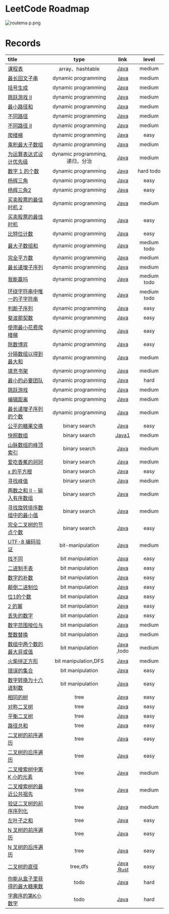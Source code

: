 # LeetCode Roadmap

![routema
p.png](routemap.png)

# Records

| title                                                                                                                                                                                                                                                                                                                                                                                                       |           type            |                                                                                          link                                                                                           |     level     |
|:------------------------------------------------------------------------------------------------------------------------------------------------------------------------------------------------------------------------------------------------------------------------------------------------------------------------------------------------------------------------------------------------------------|:-------------------------:|:---------------------------------------------------------------------------------------------------------------------------------------------------------------------------------------:|:-------------:|
| [课程表](https://leetcode.cn/problems/course-schedule/description/?envType=problem-list-v2&envId=2cktkvj)                                                                                                                                                                                                                                                                                                      |      array、hashtable      |                                                  [Java](https://github.com/xiamo0/leetcodejava/blob/main/src/CourseSchedule_207.java)                                                   |    medium     |
| [最长回文子串](https://leetcode.cn/problems/longest-palindromic-substring/description/?envType=problem-list-v2&envId=dynamic-programming)                                                                                                                                                                                                                                                                         |    dynamic programming    |                                            [Java](https://github.com/xiamo0/leetcodejava/blob/main/src/dp/LongestPalindromicSubstring.java)                                             |    medium     |
| [括号生成](https://leetcode.cn/problems/generate-parentheses/description/?envType=problem-list-v2&envId=dynamic-programming)                                                                                                                                                                                                                                                                                    |    dynamic programming    |                                                [Java](https://github.com/xiamo0/leetcodejava/blob/main/src/dp/GenerateParentheses.java)                                                 |    medium     |
| [跳跃游戏 II](https://leetcode.cn/problems/jump-game-ii/description/?envType=problem-list-v2&envId=dynamic-programming)                                                                                                                                                                                                                                                                                         |    dynamic programming    |                                                     [Java](https://github.com/xiamo0/leetcodejava/blob/main/src/dp/JumpGameii.java)                                                     |    medium     |
| [最小路径和](https://leetcode.cn/problems/minimum-path-sum/description/?envType=problem-list-v2&envId=dynamic-programming)                                                                                                                                                                                                                                                                                       |    dynamic programming    |                                                   [Java](https://github.com/xiamo0/leetcodejava/blob/main/src/dp/MinimumPathSum.java)                                                   |    medium     |
| [不同路径](https://leetcode.cn/problems/unique-paths/description/?envType=problem-list-v2&envId=dynamic-programming)                                                                                                                                                                                                                                                                                            |    dynamic programming    |                                                    [Java](https://github.com/xiamo0/leetcodejava/blob/main/src/dp/UniquePaths.java)                                                     |    medium     |
| [不同路径 II](https://leetcode.cn/problems/unique-paths/description/?envType=problem-list-v2&envId=dynamic-programming)                                                                                                                                                                                                                                                                                         |    dynamic programming    |                                                   [Java](https://github.com/xiamo0/leetcodejava/blob/main/src/dp/UniquePathsIi.java)                                                    |    medium     |
| [爬楼梯](https://leetcode.cn/problems/climbing-stairs/description/?envType=problem-list-v2&envId=dynamic-programming)                                                                                                                                                                                                                                                                                          |    dynamic programming    |                                                   [Java](https://github.com/xiamo0/leetcodejava/blob/main/src/dp/ClimbingStairs.java)                                                   |     easy      |
| [乘积最大子数组](https://leetcode.cn/problems/maximum-product-subarray/description/)                                                                                                                                                                                                                                                                                                                               |    dynamic programming    |                                               [Java](https://github.com/xiamo0/leetcodejava/blob/main/src/dp/MaximumProductSubarray.java)                                               |    medium     |
| [为运算表达式设计优先级](https://leetcode.cn/problems/different-ways-to-add-parentheses/description/?envType=problem-list-v2&envId=dynamic-programming)                                                                                                                                                                                                                                                                | dynamic programming,递归，分治 |                                           [Java](https://github.com/xiamo0/leetcodejava/blob/main/src/dp/DifferentWaysToAddParentheses.java)                                            |    medium     |
| [数字 1 的个数](https://leetcode.cn/problems/number-of-digit-one/description/?envType=problem-list-v2&envId=dynamic-programming)                                                                                                                                                                                                                                                                                 |    dynamic programming    |                                                  [Java](https://github.com/xiamo0/leetcodejava/blob/main/src/dp/NumberOfDigitOne.java)                                                  |   hard todo   |
| [杨辉三角](https://leetcode.cn/problems/pascals-triangle/description/?envType=problem-list-v2&envId=dynamic-programming)                                                                                                                                                                                                                                                                                        |    dynamic programming    |                                                  [Java](https://github.com/xiamo0/leetcodejava/blob/main/src/dp/PascalsTriangle.java)                                                   |     easy      |
| [杨辉三角2](https://leetcode.cn/problems/pascals-triangle-ii/description/?envType=problem-list-v2&envId=dynamic-programming)                                                                                                                                                                                                                                                                                    |    dynamic programming    |                                                  [Java](https://github.com/xiamo0/leetcodejava/blob/main/src/dp/PascalsTriangle2.java)                                                  |     easy      |
| [买卖股票的最佳时机 2](https://leetcode.cn/problems/best-time-to-buy-and-sell-stock-ii/description/?envType=problem-list-v2&envId=dynamic-programming)                                                                                                                                                                                                                                                               |    dynamic programming    |                                             [Java](https://github.com/xiamo0/leetcodejava/blob/main/src/dM/BestTimeToBuyAndSellStock2.java)                                             |    medium     |
| [买卖股票的最佳时机](https://leetcode.cn/problems/best-time-to-buy-and-sell-stock/description/?envType=problem-list-v2&envId=dynamic-programming)                                                                                                                                                                                                                                                                    |    dynamic programming    |                                             [Java](https://github.com/xiamo0/leetcodejava/blob/main/src/dp/BestTimeToBuyAndSellStock.java)                                              |     easy      |
| [比特位计数](https://leetcode.cn/problems/counting-bits/description/?envType=problem-list-v2&envId=dynamic-programming)                                                                                                                                                                                                                                                                                          |    dynamic programming    |                                                    [Java](https://github.com/xiamo0/leetcodejava/blob/main/src/dp/CountingBits.java)                                                    |     easy      |
| [最大子数组和](https://leetcode.cn/problems/maximum-subarray/description/?envType=problem-list-v2&envId=dynamic-programming)                                                                                                                                                                                                                                                                                      |    dynamic programming    |                                                  [Java](https://github.com/xiamo0/leetcodejava/blob/main/src/dp/MaximumSubarray.java)                                                   | medium   todo |
| [完全平方数](https://leetcode.cn/problems/perfect-squares/description/?envType=problem-list-v2&envId=dynamic-programming)                                                                                                                                                                                                                                                                                        |    dynamic programming    |                                                   [Java](https://github.com/xiamo0/leetcodejava/blob/main/src/dp/PerfectSquares.java)                                                   |    medium     |
| [最长递增子序列](https://leetcode.cn/problems/longest-increasing-subsequence/description/?envType=problem-list-v2&envId=dynamic-programming)                                                                                                                                                                                                                                                                       |    dynamic programming    |                                            [Java](https://github.com/xiamo0/leetcodejava/blob/main/src/dp/LongestIncreasingSubsequence.java)                                            |    medium     |
| [我能赢吗](https://leetcode.cn/problems/can-i-win/description/?envType=problem-list-v2&envId=dynamic-programming)                                                                                                                                                                                                                                                                                               |    dynamic programming    |                                                      [Java](https://github.com/xiamo0/leetcodejava/blob/main/src/dp/CanIWin.java)                                                       | medium   todo |
| [环绕字符串中唯一的子字符串](https://leetcode.cn/problems/unique-substrings-in-wraparound-string/description/?envType=problem-list-v2&envId=dynamic-programming)                                                                                                                                                                                                                                                         |    dynamic programming    |                                         [Java](https://github.com/xiamo0/leetcodejava/blob/main/src/dp/UniqueSubstringsInWraparoundString.java)                                         | medium   todo |
| [判断子序列](https://leetcode.cn/problems/IsSubsequence/description/?envType=problem-list-v2&envId=dynamic-programming)                                                                                                                                                                                                                                                                                          |    dynamic programming    |                                                   [Java](https://github.com/xiamo0/leetcodejava/blob/main/src/dp/IsSubsequence.java)                                                    |     easy      |
| [斐波那契数](https://leetcode.cn/problems/fibonacci-number/description/?envType=problem-list-v2&envId=dynamic-programming)                                                                                                                                                                                                                                                                                       |    dynamic programming    |                                                  [Java](https://github.com/xiamo0/leetcodejava/blob/main/src/dp/FibonacciNumber.java)                                                   |     easy      |
| [使用最小花费爬楼梯](https://leetcode.cn/problems/MinCostClimbingStairs/description/?envType=problem-list-v2&envId=dynamic-programming)                                                                                                                                                                                                                                                                              |    dynamic programming    |                                               [Java](https://github.com/xiamo0/leetcodejava/blob/main/src/dp/MinCostClimbingStairs.java)                                                |     easy      |
| [除数博弈](https://leetcode.cn/problems/DivisorGame/description/?envType=problem-list-v2&envId=dynamic-programming)                                                                                                                                                                                                                                                                                             |    dynamic programming    |                                                    [Java](https://github.com/xiamo0/leetcodejava/blob/main/src/dp/DivisorGame.java)                                                     |     easy      |
| [分隔数组以得到最大和](https://leetcode.cn/problems/partition-array-for-maximum-sum/description/?envType=problem-list-v2&envId=dynamic-programming)                                                                                                                                                                                                                                                                   |    dynamic programming    |                                            [Java](https://github.com/xiamo0/leetcodejava/blob/main/src/dp/PartitionArrayForMaximumSum.java)                                             |    medium     |
| [填充书架](https://leetcode.cn/problems/filling-bookcase-shelves/description/?envType=problem-list-v2&envId=dynamic-programming)                                                                                                                                                                                                                                                                                |    dynamic programming    |                                               [Java](https://github.com/xiamo0/leetcodejava/blob/main/src/dp/FillingBookcaseShelves.java)                                               |    medium     |
| [最小的必要团队](https://leetcode.cn/problems/smallest-sufficient-team/description/?envType=problem-list-v2&envId=dynamic-programming)                                                                                                                                                                                                                                                                             |    dynamic programming    |                                               [Java](https://github.com/xiamo0/leetcodejava/blob/main/src/dp/SmallestSufficientTeam.java)                                               |     hard      |
| [跳跃游戏](https://leetcode.cn/problems/jump-game/description/?envType=problem-list-v2&envId=dynamic-programming)                                                                                                                                                                                                                                                                                               |    dynamic programming    |                                                      [Java](https://github.com/xiamo0/leetcodejava/blob/main/src/dp/JumpGame.java)                                                      |    medium     |
| [编辑距离](https://leetcode.cn/problems/edit-distance/description/?envType=problem-list-v2&envId=dynamic-programming)                                                                                                                                                                                                                                                                                           |    dynamic programming    |                                                    [Java](https://github.com/xiamo0/leetcodejava/blob/main/src/dp/EditDistance.java)                                                    |    medium     |
| [最长递增子序列的个数](https://leetcode.cn/problems/number-of-longest-increasing-subsequence/description/?envType=problem-list-v2&envId=dynamic-programming)                                                                                                                                                                                                                                                          |    dynamic programming    |                                        [Java](https://github.com/xiamo0/leetcodejava/blob/main/src/dp/NumberOfLongestIncreasingSubsequence.java)                                        |    medium     |
| [公平的糖果交换](https://leetcode.cn/problems/fair-candy-swap/description/?envType=problem-list-v2&envId=binary-search)                                                                                                                                                                                                                                                                                            |       binary search       |                                              [Java](https://github.com/xiamo0/leetcodejava/blob/main/src/binarysearch/FairCandySwap.java)                                               |     easy      |
| [快照数组](https://leetcode.cn/problems/snapshot-array/description/?envType=problem-list-v2&envId=binary-search)                                                                                                                                                                                                                                                                                                |       binary search       |                                              [Java1](https://github.com/xiamo0/leetcodejava/blob/main/src/binarysearch/SnapshotArray.java)                                              |    medium     |
| [山脉数组的峰顶索引](https://leetcode.cn/problems/peak-index-in-a-mountain-array/description/?envType=problem-list-v2&envId=binary-search)                                                                                                                                                                                                                                                                           |       binary search       |                                        [Java](https://github.com/xiamo0/leetcodejava/blob/main/src/binarysearch/PeakIndexInAMountainArray.java)                                         |    medium     |
| [爱吃香蕉的珂珂](https://leetcode.cn/problems/koko-eating-bananas/description/?envType=problem-list-v2&envId=binary-search)                                                                                                                                                                                                                                                                                        |       binary search       |                                            [Java](https://github.com/xiamo0/leetcodejava/blob/main/src/binarysearch/KokoEatingBananas.java)                                             |    medium     |
| [x 的平方根](https://leetcode.cn/problems/sqrtx/description/?envType=problem-list-v2&envId=binary-search)                                                                                                                                                                                                                                                                                                       |       binary search       |                                                  [Java](https://github.com/xiamo0/leetcodejava/blob/main/src/binarysearch/Sqrtx.java)                                                   |     easy      |
| [寻找峰值](https://leetcode.cn/problems/find-peak-element/description/?envType=problem-list-v2&envId=binary-search)                                                                                                                                                                                                                                                                                             |       binary search       |                                             [Java](https://github.com/xiamo0/leetcodejava/blob/main/src/binarysearch/FindPeakElement.java)                                              |    medium     |
| [两数之和 II - 输入有序数组](https://leetcode.cn/problems/two-sum-ii-input-array-is-sorted/description/?envType=problem-list-v2&envId=binary-search)                                                                                                                                                                                                                                                                  |       binary search       |                                        [Java](https://github.com/xiamo0/leetcodejava/blob/main/src/binarysearch/TwoSumIiInputArrayIsSorted.java)                                        |    medium     |
| [寻找旋转排序数组中的最小值](https://leetcode.cn/problems/find-minimum-in-rotated-sorted-array/description/?envType=problem-list-v2&envId=binary-search)                                                                                                                                                                                                                                                                 |       binary search       |                                     [Java](https://github.com/xiamo0/leetcodejava/blob/main/src/binarysearch/FindMinimumInRotatedSortedArray.java)                                      |    medium     |
| [完全二叉树的节点个数](https://leetcode.cn/problems/count-complete-tree-nodes/description/?envType=problem-list-v2&envId=binary-search)                                                                                                                                                                                                                                                                               |       binary search       |                                          [Java](https://github.com/xiamo0/leetcodejava/blob/main/src/binarysearch/CountCompleteTreeNodes.java)                                          |     easy      |
| [UTF-8 编码验证](https://leetcode.cn/problems/utf-8-validation/description/?envType=problem-list-v2&envId=bit-manipulation)                                                                                                                                                                                                                                                                                     |     bit-manipulation      |                                            [Java](https://github.com/xiamo0/leetcodejava/blob/main/src/bitmanipulation/Utf8Validation.java)                                             |    medium     |
| [找不同](https://leetcode.cn/problems/find-the-difference/description/?envType=problem-list-v2&envId=bit-manipulation)                                                                                                                                                                                                                                                                                         |     bit manipulation      |                                           [Java](https://github.com/xiamo0/leetcodejava/blob/main/src/bitmanipulation/FindTheDifference.java)                                           |     easy      |
| [二进制手表](https://leetcode.cn/problems/binary-watch/description/?envType=problem-list-v2&envId=bit-manipulation)                                                                                                                                                                                                                                                                                              |     bit manipulation      |                                              [Java](https://github.com/xiamo0/leetcodejava/blob/main/src/bitmanipulation/BinaryWatch.java)                                              |     easy      |
| [数字的补数](https://leetcode.cn/problems/number-complement/description/?envType=problem-list-v2&envId=bit-manipulation)                                                                                                                                                                                                                                                                                         |     bit manipulation      |                                           [Java](https://github.com/xiamo0/leetcodejava/blob/main/src/bitmanipulation/NumberComplement.java)                                            |     easy      |
| [颠倒二进制位](https://leetcode.cn/problems/reverse-bits/description/?envType=problem-list-v2&envId=bit-manipulation)                                                                                                                                                                                                                                                                                             |     bit manipulation      |                                              [Java](https://github.com/xiamo0/leetcodejava/blob/main/src/bitmanipulation/ReverseBits.java)                                              |     easy      |
| [位1的个数](https://leetcode.cn/problems/number-of-1-bits/description/?envType=problem-list-v2&envId=bit-manipulation)                                                                                                                                                                                                                                                                                          |     bit manipulation      |                                             [Java](https://github.com/xiamo0/leetcodejava/blob/main/src/bitmanipulation/NumberOf1Bits.java)                                             |     easy      |
| [2 的幂](https://leetcode.cn/problems/power-of-two/description/?envType=problem-list-v2&envId=bit-manipulation)                                                                                                                                                                                                                                                                                               |     bit manipulation      |                                              [Java](https://github.com/xiamo0/leetcodejava/blob/main/src/bitmanipulation/PowerOfTwo.java)                                               |     easy      |
| [丢失的数字](https://leetcode.cn/problems/missing-number/description/?envType=problem-list-v2&envId=bit-manipulation)                                                                                                                                                                                                                                                                                            |     bit manipulation      |                                             [Java](https://github.com/xiamo0/leetcodejava/blob/main/src/bitmanipulation/MissingNumber.java)                                             |     easy      |
| [数字范围按位与](https://leetcode.cn/problems/bitwise-and-of-numbers-range/description/?envType=problem-list-v2&envId=bit-manipulation)                                                                                                                                                                                                                                                                            |     bit manipulation      |                                       [Java](https://github.com/xiamo0/leetcodejava/blob/main/src/bitmanipulation/BitwiseAndOfNumbersRange.java)                                        |    medium     |
| [整数替换](https://leetcode.cn/problems/integer-replacement/?envType=problem-list-v2&envId=bit-manipulation)                                                                                                                                                                                                                                                                                                    |     bit manipulation      |                                          [Java](https://github.com/xiamo0/leetcodejava/blob/main/src/bitmanipulation/IntegerReplacement.java)                                           |    medium     |
| [数组中两个数的最大异或值](https://leetcode.cn/problems/maximum-xor-of-two-numbers-in-an-array/description/?envType=problem-list-v2&envId=bit-manipulation)                                                                                                                                                                                                                                                             |     bit manipulation      |                                 [Java](https://github.com/xiamo0/leetcodejava/blob/main/src/bitmanipulation/MaximumXorOfTwoNumbersInAnArray.java) ,todo                                 |    medium     |
| [火柴拼正方形](https://leetcode.cn/problems/matchsticks-to-square/description/?envType=problem-list-v2&envId=bit-manipulation)                                                                                                                                                                                                                                                                                    |   bit manipulation,DFS    |                                          [Java](https://github.com/xiamo0/leetcodejava/blob/main/src/bitmanipulation/MatchsticksToSquare.java)                                          |    medium     |
| [错误的集合](https://leetcode.cn/problems/set-mismatch/description/?envType=problem-list-v2&envId=bit-manipulation)                                                                                                                                                                                                                                                                                              |     bit manipulation      |                                              [Java](https://github.com/xiamo0/leetcodejava/blob/main/src/bitmanipulation/SetMismatch.java)                                              |     easy      |
| [数字转换为十六进制数](https://leetcode.cn/problems/convert-a-number-to-hexadecimal/description/?envType=problem-list-v2&envId=bit-manipulation)                                                                                                                                                                                                                                                                      |     bit manipulation      |                                      [Java](https://github.com/xiamo0/leetcodejava/blob/main/src/bitmanipulation/ConvertANumberToHexadecimal.java)                                      |     easy      |
| [相同的树](https://leetcode.cn/problems/same-tree/description/?envType=problem-list-v2&envId=tree)                                                                                                                                                                                                                                                                                                              |           tree            |                                                     [Java](https://github.com/xiamo0/leetcodejava/blob/main/src/tree/SameTree.java)                                                     |     easy      |
| [对称二叉树](https://leetcode.cn/problems/symmetric-tree/description/?envType=problem-list-v2&envId=tree)                                                                                                                                                                                                                                                                                                        |           tree            |                                                  [Java](https://github.com/xiamo0/leetcodejava/blob/main/src/tree/SymmetricTree.java)                                                   |     easy      |
| [平衡二叉树](https://leetcode.cn/problems/balanced-binary-tree/description/?envType=problem-list-v2&envId=tree)                                                                                                                                                                                                                                                                                                  |           tree            |                                                [Java](https://github.com/xiamo0/leetcodejava/blob/main/src/tree/BalancedBinaryTree.java)                                                |     easy      |
| [路径总和](https://leetcode.cn/problems/path-sum/description/?envType=problem-list-v2&envId=tree)                                                                                                                                                                                                                                                                                                               |           tree            |                                                     [Java](https://github.com/xiamo0/leetcodejava/blob/main/src/tree/PathSum.java)                                                      |     easy      |
| [二叉树的前序遍历](https://leetcode.cn/problems/binary-tree-preorder-traversal/description/?envType=problem-list-v2&envId=tree)                                                                                                                                                                                                                                                                                     |           tree            |                                           [Java](https://github.com/xiamo0/leetcodejava/blob/main/src/tree/BinaryTreePreorderTraversal.java)                                            |     easy      |
| [二叉树的后序遍历](https://leetcode.cn/problems/binary-tree-postorder-traversal/description/?envType=problem-list-v2&envId=tree)                                                                                                                                                                                                                                                                                    |           tree            |                                           [Java](https://github.com/xiamo0/leetcodejava/blob/main/src/tree/BinaryTreePostorderTraversal.java)                                           |     easy      |
| [二叉搜索树中第 K 小的元素](https://leetcode.cn/problems/kth-smallest-element-in-a-bst/description/?envType=problem-list-v2&envId=tree)                                                                                                                                                                                                                                                                                |           tree            |                                             [Java](https://github.com/xiamo0/leetcodejava/blob/main/src/tree/KthSmallestElementInABst.java)                                             |    medium     |
| [二叉搜索树的最近公共祖先](https://leetcode.cn/problems/lowest-common-ancestor-of-a-binary-search-tree/?envType=problem-list-v2&envId=tree)                                                                                                                                                                                                                                                                             |           tree            |                                     [Java](https://github.com/xiamo0/leetcodejava/blob/main/src/tree/LowestCommonAncestorOfABinarySearchTree.java)                                      |    medium     |
| [验证二叉树的前序序列化](https://leetcode.cn/problems/verify-preorder-serialization-of-a-binary-tree/description/?envType=problem-list-v2&envId=tree)                                                                                                                                                                                                                                                                  |           tree            |                                     [Java](https://github.com/xiamo0/leetcodejava/blob/main/src/tree/VerifyPreorderSerializationOfABinaryTree.java)                                     |    medium     |
| [左叶子之和](https://leetcode.cn/problems/sum-of-left-leaves/description/?envType=problem-list-v2&envId=tree)                                                                                                                                                                                                                                                                                                    |           tree            |                                                 [Java](https://github.com/xiamo0/leetcodejava/blob/main/src/tree/SumOfLeftLeaves.java)                                                  |     easy      |
| [N 叉树的前序遍历](https://leetcode.cn/problems/n-ary-tree-preorder-traversal/description/?envType=problem-list-v2&envId=tree)                                                                                                                                                                                                                                                                                     |           tree            |                                            [Java](https://github.com/xiamo0/leetcodejava/blob/main/src/tree/NAryTreePreorderTraversal.java)                                             |     easy      |
| [N 叉树的后序遍历](https://leetcode.cn/problems/n-ary-tree-postorder-traversal/description/?envType=problem-list-v2&envId=tree)                                                                                                                                                                                                                                                                                             |           tree            |                                            [Java](https://github.com/xiamo0/leetcodejava/blob/main/src/tree/NAryTreePostorderTraversal.java)                                            |     easy      |
| [二叉树的直径](https://leetcode.cn/problems/diameter-of-binary-tree/description/?envType=problem-list-v2&envId=tree)                                                                                                                                                                                                                                                                                              |         tree,dfs          | [Java](https://github.com/xiamo0/leetcodejava/blob/main/src/tree/DiameterOfBinaryTree.java) ,[Rust](https://github.com/xiamo0/leetcodejava/blob/main/rust/tree/DiameterOfBinaryTree.rs) |     easy      |
| [你能从盒子里获得的最大糖果数](https://leetcode.cn/problems/maximum-candies-you-can-get-from-boxes/description/?envType=daily-question&envId=2025-06-03)                                                                                                                                                                                                                                                                  |           todo            |                                    [Java](https://github.com/xiamo0/leetcodejava/blob/main/src/dailyquestion/MaximumCandiesYouCanGetFromBoxes.java)                                     |     hard      |
| [字典序的第K小数字](https://leetcode.cn/problems/k-th-smallest-in-lexicographical-order/description/?envType=daily-question&envId=2025-06-09)                                                                                                                                                                                                                                                                       |           todo            |                                    [Java](https://github.com/xiamo0/leetcodejava/blob/main/src/dailyquestion/KThSmallestInLexicographicalOrder.java)                                    |     hard      |


